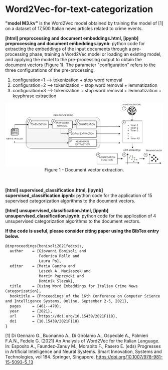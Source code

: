 # Word2Vec-for-text-categorization

<b>"model M3.kv"</b> is the Word2Vec model obtained by training the model of [1] on a dataset of 17,500 Italian news articles related to crime events.

<b>[html] preprocessing and document embeddings.html, [ipynb] preprocessing and document embeddings.ipynb</b>: python code for extracting the embeddings of the input documents through a pre-processing phase, training a Word2Vec model or loading an existing model, and applying the model to the pre-processing output to obtain the document vectors (Figure 1).
The parameter "configuration" refers to the three configurations of the pre-processing:
1. configuration=1 --> tokenization + stop word removal
2. configuration=2 --> tokenization + stop word removal + lemmatization
3. configuration=3 --> tokenization + stop word removal + lemmatization + keyphrase extraction

<center>
<img src="wordembedding_extraction.png">
Figure 1 - Document vector extraction.
</center><br><br>


<b>[html] supervised_classification.html, [ipynb] supervised_classification.ipynb</b>: python code for the application of 15 supervised categorization algorithms to the document vectors.

<b>[html] unsupervised_classification.html, [ipynb] unsupervised_classification.ipynb</b>: python code for the application of 4 unsupervised categorization algorithms to the document vectors.

**If the code is useful, please consider citing paper using the BibTex entry below.**

```
@inproceedings{bonisoli2021fedcsis,
  author    = {Giovanni Bonisoli and
               Federica Rollo and
               Laura Po},
  editor    = {Maria Ganzha and
               Leszek A. Maciaszek and
               Marcin Paprzycki and
               Dominik Slezak},
  title     = {Using Word Embeddings for Italian Crime News Categorization},
  booktitle = {Proceedings of the 16th Conference on Computer Science and Intelligence Systems, Online, September 2-5, 2021},
  pages     = {461--470},
  year      = {2021},
  url       = {https://doi.org/10.15439/2021F118},
  doi       = {10.15439/2021F118}
}
```

[1] Di Gennaro G., Buonanno A., Di Girolamo A., Ospedale A., Palmieri F.A.N., Fedele G. (2021) 
An Analysis of Word2Vec for the Italian Language. In: Esposito A., Faundez-Zanuy M., Morabito F., Pasero E. 
(eds) Progresses in Artificial Intelligence and Neural Systems. Smart Innovation, Systems and Technologies, 
vol 184. Springer, Singapore. https://doi.org/10.1007/978-981-15-5093-5_13
